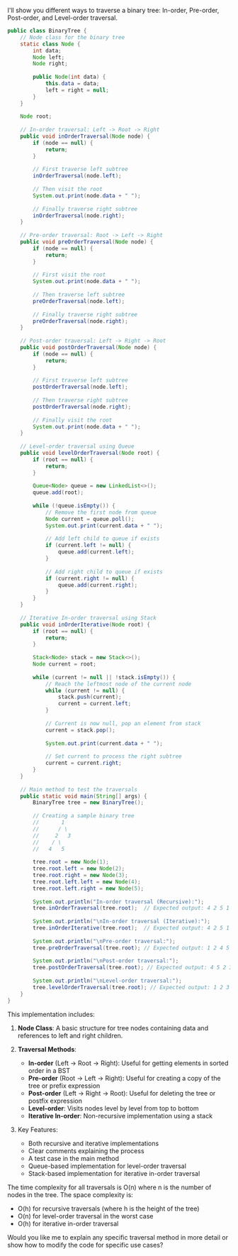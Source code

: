 I'll show you different ways to traverse a binary tree: In-order, Pre-order, Post-order, and Level-order traversal.



```java
public class BinaryTree {
    // Node class for the binary tree
    static class Node {
        int data;
        Node left;
        Node right;
        
        public Node(int data) {
            this.data = data;
            left = right = null;
        }
    }
    
    Node root;
    
    // In-order traversal: Left -> Root -> Right
    public void inOrderTraversal(Node node) {
        if (node == null) {
            return;
        }
        
        // First traverse left subtree
        inOrderTraversal(node.left);
        
        // Then visit the root
        System.out.print(node.data + " ");
        
        // Finally traverse right subtree
        inOrderTraversal(node.right);
    }
    
    // Pre-order traversal: Root -> Left -> Right
    public void preOrderTraversal(Node node) {
        if (node == null) {
            return;
        }
        
        // First visit the root
        System.out.print(node.data + " ");
        
        // Then traverse left subtree
        preOrderTraversal(node.left);
        
        // Finally traverse right subtree
        preOrderTraversal(node.right);
    }
    
    // Post-order traversal: Left -> Right -> Root
    public void postOrderTraversal(Node node) {
        if (node == null) {
            return;
        }
        
        // First traverse left subtree
        postOrderTraversal(node.left);
        
        // Then traverse right subtree
        postOrderTraversal(node.right);
        
        // Finally visit the root
        System.out.print(node.data + " ");
    }
    
    // Level-order traversal using Queue
    public void levelOrderTraversal(Node root) {
        if (root == null) {
            return;
        }
        
        Queue<Node> queue = new LinkedList<>();
        queue.add(root);
        
        while (!queue.isEmpty()) {
            // Remove the first node from queue
            Node current = queue.poll();
            System.out.print(current.data + " ");
            
            // Add left child to queue if exists
            if (current.left != null) {
                queue.add(current.left);
            }
            
            // Add right child to queue if exists
            if (current.right != null) {
                queue.add(current.right);
            }
        }
    }
    
    // Iterative In-order traversal using Stack
    public void inOrderIterative(Node root) {
        if (root == null) {
            return;
        }
        
        Stack<Node> stack = new Stack<>();
        Node current = root;
        
        while (current != null || !stack.isEmpty()) {
            // Reach the leftmost node of the current node
            while (current != null) {
                stack.push(current);
                current = current.left;
            }
            
            // Current is now null, pop an element from stack
            current = stack.pop();
            
            System.out.print(current.data + " ");
            
            // Set current to process the right subtree
            current = current.right;
        }
    }
    
    // Main method to test the traversals
    public static void main(String[] args) {
        BinaryTree tree = new BinaryTree();
        
        // Creating a sample binary tree
        //       1
        //      / \
        //     2   3
        //    / \
        //   4   5
        
        tree.root = new Node(1);
        tree.root.left = new Node(2);
        tree.root.right = new Node(3);
        tree.root.left.left = new Node(4);
        tree.root.left.right = new Node(5);
        
        System.out.println("In-order traversal (Recursive):");
        tree.inOrderTraversal(tree.root);  // Expected output: 4 2 5 1 3
        
        System.out.println("\nIn-order traversal (Iterative):");
        tree.inOrderIterative(tree.root);  // Expected output: 4 2 5 1 3
        
        System.out.println("\nPre-order traversal:");
        tree.preOrderTraversal(tree.root); // Expected output: 1 2 4 5 3
        
        System.out.println("\nPost-order traversal:");
        tree.postOrderTraversal(tree.root); // Expected output: 4 5 2 3 1
        
        System.out.println("\nLevel-order traversal:");
        tree.levelOrderTraversal(tree.root); // Expected output: 1 2 3 4 5
    }
}

```

This implementation includes:

1. **Node Class**: A basic structure for tree nodes containing data and references to left and right children.

2. **Traversal Methods**:
    - **In-order** (Left -> Root -> Right): Useful for getting elements in sorted order in a BST
    - **Pre-order** (Root -> Left -> Right): Useful for creating a copy of the tree or prefix expression
    - **Post-order** (Left -> Right -> Root): Useful for deleting the tree or postfix expression
    - **Level-order**: Visits nodes level by level from top to bottom
    - **Iterative In-order**: Non-recursive implementation using a stack

3. Key Features:
    - Both recursive and iterative implementations
    - Clear comments explaining the process
    - A test case in the main method
    - Queue-based implementation for level-order traversal
    - Stack-based implementation for iterative in-order traversal

The time complexity for all traversals is O(n) where n is the number of nodes in the tree. The space complexity is:
- O(h) for recursive traversals (where h is the height of the tree)
- O(n) for level-order traversal in the worst case
- O(h) for iterative in-order traversal

Would you like me to explain any specific traversal method in more detail or show how to modify the code for specific use cases?